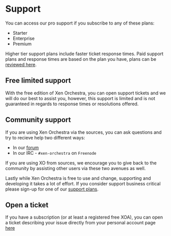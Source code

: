 # Support

You can access our pro support if you subscribe to any of these plans:

* Starter
* Enterprise
* Premium

Higher tier support plans include faster ticket response times. Paid support plans and response times are based on the plan you have, plans can be [reviewed here](https://xen-orchestra.com/#!/xo-pricing).

## Free limited support

With the free edition of Xen Orchestra, you can open support tickets and we will do our best to assist you, however, this support is limited and is not guaranteed in regards to response times or resolutions offered.

## Community support

If you are using Xen Orchestra via the sources, you can ask questions and try to recieve help two different ways:

* In our [forum](https://xcp-ng.org/forum/category/12/xen-orchestra)
* In our IRC - `#xen-orchestra` on `Freenode`

If you are using XO from sources, we encourage you to give back to the community by assisting other users via these two avenues as well.  

Lastly while Xen Orchestra is free to use and change, supporting and developing it takes a lot of effort. If you consider support business critical please sign-up for one of our [support plans](https://xen-orchestra.com/#!/xo-pricing).

## Open a ticket

If you have a subscription (or at least a registered free XOA), you can open a ticket describing your issue directly from your personal account page [here](https://xen-orchestra.com/#!/member/support)
